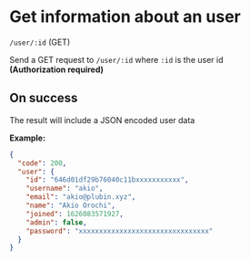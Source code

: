 # Get information about an user
`/user/:id` (GET)  
  
  
Send a GET request to `/user/:id` where `:id` is the user id  
**(Authorization required)**  
  
## On success
  
The result will include a JSON encoded user data  
  
  
**Example:**  
  
```json
{
  "code": 200,
  "user": {
    "id": "646d01df29b76040c11bxxxxxxxxxxx",
    "username": "akio",
    "email": "akio@plubin.xyz",
    "name": "Akio Orochi",
    "joined": 1626083571927,
    "admin": false,
    "password": "xxxxxxxxxxxxxxxxxxxxxxxxxxxxxxxx"
  }
}
```
